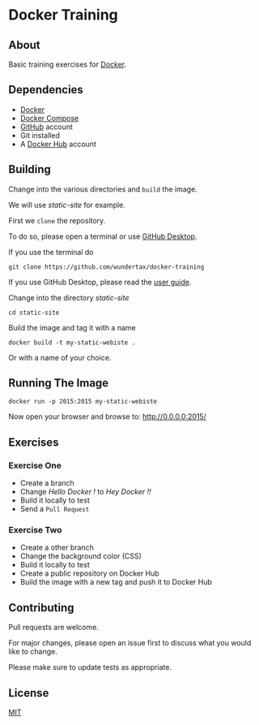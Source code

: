 # Docker Training

## About

Basic training exercises for [Docker](https://docker.com).

## Dependencies

- [Docker](https://docker.com)
- [Docker Compose](https://docs.docker.com/compose/)
- [GitHub](https://github.com) account
- Git installed
- A [Docker Hub](https://hub.docker.com) account

## Building

Change into the various directories and ``build`` the image.

We will use *static-site* for example.

First we ``clone`` the repository.

To do so, please open a terminal or use [GitHub Desktop](https://desktop.github.com/).

If you use the terminal do

``` console
git clone https://github.com/wundertax/docker-training
```

If you use GitHub Desktop, please read the [user guide](https://help.github.com/desktop/guides/).

Change into the directory *static-site*

``` console
cd static-site
```

Build the image and tag it with a name

``` console
docker build -t my-static-webiste .
```

Or with a name of your choice.

## Running The Image

```console
docker run -p 2015:2015 my-static-webiste
```

Now open your browser and browse to: http://0.0.0.0:2015/

## Exercises

### Exercise One

- Create a branch
- Change *Hello Docker !* to *Hey Docker !!*
- Build it locally to test
- Send a ``Pull Request``

### Exercise Two

- Create a other branch
- Change the background color (CSS)
- Build it locally to test
- Create a public repository on Docker Hub
- Build the image with a new tag and push it to Docker Hub

## Contributing

Pull requests are welcome.

For major changes, please open an issue first to discuss what you would like to change.

Please make sure to update tests as appropriate.

## License

[MIT](https://choosealicense.com/licenses/mit/)